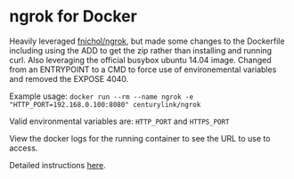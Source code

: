 ngrok for Docker
============
Heavily leveraged [fnichol/ngrok](https://registry.hub.docker.com/u/fnichol/ngrok/), but made some changes to the Dockerfile including using the ADD to get the zip rather than installing and running curl. Also leveraging the official busybox ubuntu 14.04 image. Changed from an ENTRYPOINT to a CMD to force use of environemental variables and removed the EXPOSE 4040.

Example usage:
`docker run --rm --name ngrok -e "HTTP_PORT=192.168.0.100:8080" centurylink/ngrok`

Valid environmental variables are: `HTTP_PORT` and `HTTPS_PORT`

View the docker logs for the running container to see the URL to use to access.

Detailed instructions [here](https://ngrok.com).  


